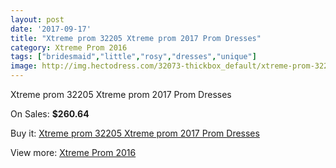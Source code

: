 ```yaml
---
layout: post
date: '2017-09-17'
title: "Xtreme prom 32205 Xtreme prom 2017 Prom Dresses"
category: Xtreme Prom 2016
tags: ["bridesmaid","little","rosy","dresses","unique"]
image: http://img.hectodress.com/32073-thickbox_default/xtreme-prom-32205-xtreme-prom-2012-prom-dresses.jpg
---
```

Xtreme prom 32205 Xtreme prom 2017 Prom Dresses

On Sales: **$260.64**
<a href="https://www.hectodress.com/xtreme-prom-2013/14602-xtreme-prom-32205-xtreme-prom-2012-prom-dresses.html"><amp-img layout="responsive" width="600" height="600" src="//img.hectodress.com/32073-thickbox_default/xtreme-prom-32205-xtreme-prom-2012-prom-dresses.jpg" alt="Xtreme prom 32205 Xtreme prom 2017 Prom Dresses 0" /></a>

Buy it: [Xtreme prom 32205 Xtreme prom 2017 Prom Dresses](https://www.hectodress.com/xtreme-prom-2013/14602-xtreme-prom-32205-xtreme-prom-2012-prom-dresses.html "Xtreme prom 32205 Xtreme prom 2017 Prom Dresses")

View more: [Xtreme Prom 2016](https://www.hectodress.com/262-xtreme-prom-2013 "Xtreme Prom 2016")